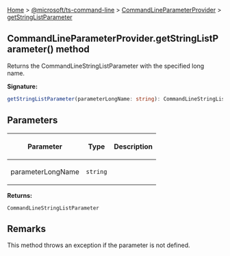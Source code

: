 [Home](./index) &gt; [@microsoft/ts-command-line](./ts-command-line.md) &gt; [CommandLineParameterProvider](./ts-command-line.commandlineparameterprovider.md) &gt; [getStringListParameter](./ts-command-line.commandlineparameterprovider.getstringlistparameter.md)

## CommandLineParameterProvider.getStringListParameter() method

Returns the CommandLineStringListParameter with the specified long name.

<b>Signature:</b>

```typescript
getStringListParameter(parameterLongName: string): CommandLineStringListParameter;
```

## Parameters

|  <p>Parameter</p> | <p>Type</p> | <p>Description</p> |
|  --- | --- | --- |
|  <p>parameterLongName</p> | <p>`string`</p> |  |

<b>Returns:</b>

`CommandLineStringListParameter`

## Remarks

This method throws an exception if the parameter is not defined.

